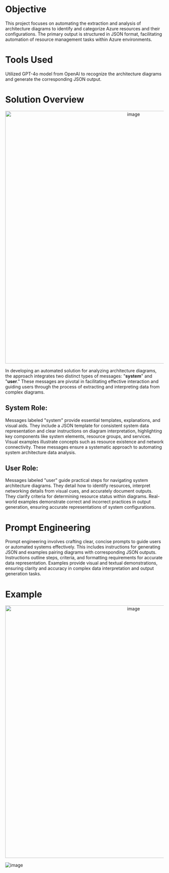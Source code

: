 # Objective

This project focuses on automating the extraction and analysis of architecture diagrams to identify and categorize Azure resources and their configurations. The primary output is structured in JSON format, facilitating automation of resource management tasks within Azure environments.

# Tools Used

Utilized GPT-4o model from OpenAI to recognize the architecture diagrams and generate the corresponding JSON output.

# Solution Overview
<p align="center">
  <img src="https://github.com/user-attachments/assets/d443f32a-427e-40d4-9a1c-4a00bf553ac6" alt="image" width="800" height="auto">
</p>




In developing an automated solution for analyzing architecture diagrams, the approach integrates two distinct types of messages: "**system**" and "**user**." These messages are pivotal in facilitating effective interaction and guiding users through the process of extracting and interpreting data from complex diagrams.

## System Role:

Messages labeled "system" provide essential templates, explanations, and visual aids. They include a JSON template for consistent system data representation and clear instructions on diagram interpretation, highlighting key components like system elements, resource groups, and services. Visual examples illustrate concepts such as resource existence and network connectivity. These messages ensure a systematic approach to automating system architecture data analysis.

## User Role:
Messages labeled "user" guide practical steps for navigating system architecture diagrams. They detail how to identify resources, interpret networking details from visual cues, and accurately document outputs. They clarify criteria for determining resource status within diagrams. Real-world examples demonstrate correct and incorrect practices in output generation, ensuring accurate representations of system configurations.


# Prompt Engineering

Prompt engineering involves crafting clear, concise prompts to guide users or automated systems effectively. This includes instructions for generating JSON and examples pairing diagrams with corresponding JSON outputs. Instructions outline steps, criteria, and formatting requirements for accurate data representation. Examples provide visual and textual demonstrations, ensuring clarity and accuracy in complex data interpretation and output generation tasks.


# Example

<p align="center">
  <img src="https://github.com/user-attachments/assets/24b4f2cd-e4e0-4c35-bf71-f94518cabadf" alt="image" width="800" height="auto">
</p>

![image](https://github.com/user-attachments/assets/c940a80b-faa7-49c3-aa59-8f2ab1d418a3)















